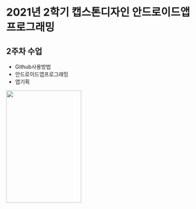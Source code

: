 # 2021년 2학기 캡스톤디자인 안드로이드앱 프로그래밍

## 2주차  수업
  - Github사용방법
  - 안드로이드앱프로그래밍
  - 앱기획

<img width="200" height="300" src="./png/<파일명>.png"></img>
